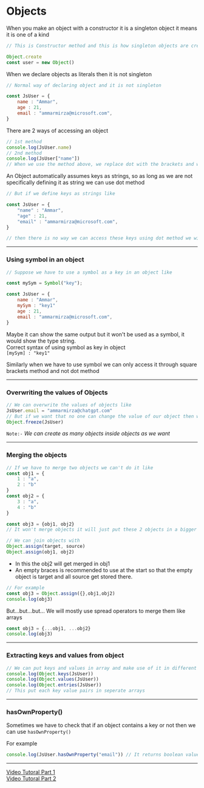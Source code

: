 # Objects
When you make an object with a constructor it is a singleton object it means it is one of a kind
``` javascript
// This is Constructor method and this is how singleton objects are created  

Object.create 
const user = new Object()
```
When we declare objects as literals then it is not singleton
``` javascript
// Normal way of declaring object and it is not singleton 

const JsUser = {
    name : "Ammar",
    age : 21,
    email : "ammarmirza@microsoft.com",
} 
```

There are 2 ways of accessing an object
``` javascript
// 1st method
console.log(JsUser.name)
// 2nd method
console.log(JsUser["name"]) 
// When we use the method above, we replace dot with the brackets and we have to write key names in strings 
```
An Object automatically assumes keys as strings, so as long as we are not specifically defining it as string we can use dot method

``` javascript
// But if we define keys as strings like

const JsUser = {
    "name" : "Ammar",
    "age" : 21,
    "email" : "ammarmirza@microsoft.com",
}

// then there is no way we can access these keys using dot method we will have to use square brackets method
```
***
### Using symbol in an object
``` javascript
// Suppose we have to use a symbol as a key in an object like

const mySym = Symbol("key");

const JsUser = {
    name : "Ammar",
    mySym : "key1"
    age : 21,
    email : "ammarmirza@microsoft.com",
}
```
Maybe it can show the same output but it won't be used as a symbol, it would show the type string.\
Correct syntax of using symbol as key in object\
`[mySym] : "key1"`

Similarly when we have to use symbol we can only access it through square brackets method and not dot method
***
### Overwriting the values of Objects
``` javascript
// We can overwrite the values of objects like 
JsUser.email = "ammarmirza@chatgpt.com"
// But if we want that no one can change the value of our object then we can freeze it like
Object.freeze(JsUser)
```

`Note:-` _We can create as many objects inside objects as we want_
***
### Merging the objects
``` javascript
// If we have to merge two objects we can't do it like
const obj1 = {
    1 : "a",
    2 : "b"
}
const obj2 = {
    3 : "a",
    4 : "b"
}

const obj3 = {obj1, obj2} 
// It won't merge objects it will just put these 2 objects in a bigger object

// We can join objects with 
Object.assign(target, source)
Object.assign(obj1, obj2) 
```
* In this the obj2 will get merged in obj1
* An empty braces is recommended to use at the start so that the empty object is target and all source get stored there.

``` javascript 
// For example
const obj3 = Object.assign({},obj1,obj2)
console.log(obj3)
```
But...but...but... We will mostly use spread operators to merge them like arrays

``` javascript
const obj3 = {...obj1, ...obj2}
console.log(obj3)
```
***
### Extracting keys and values from object
``` javascript
// We can put keys and values in array and make use of it in different places
console.log(Object.keys(JsUser))
console.log(Object.values(JsUser))
console.log(Object.entries(JsUser)) 
// This put each key value pairs in seperate arrays
```
***
### hasOwnProperty()
Sometimes we have to check that if an object contains a key or not then we can use `hasOwnProperty()`

For example
``` javascript
console.log(JsUser.hasOwnProperty("email")) // It returns boolean value
```
***
[Video Tutoral Part 1](https://youtu.be/vVYOHmqQDCU?si=nzXNYOOUu5Gh_0BL)\
[Video Tutoral Part 2](https://youtu.be/4lb2pXWWXJI?si=iW6qHnzpZA4u4_X1)